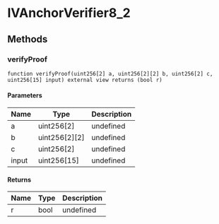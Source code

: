 # IVAnchorVerifier8_2









## Methods

### verifyProof

```solidity
function verifyProof(uint256[2] a, uint256[2][2] b, uint256[2] c, uint256[15] input) external view returns (bool r)
```





#### Parameters

| Name | Type | Description |
|---|---|---|
| a | uint256[2] | undefined
| b | uint256[2][2] | undefined
| c | uint256[2] | undefined
| input | uint256[15] | undefined

#### Returns

| Name | Type | Description |
|---|---|---|
| r | bool | undefined




